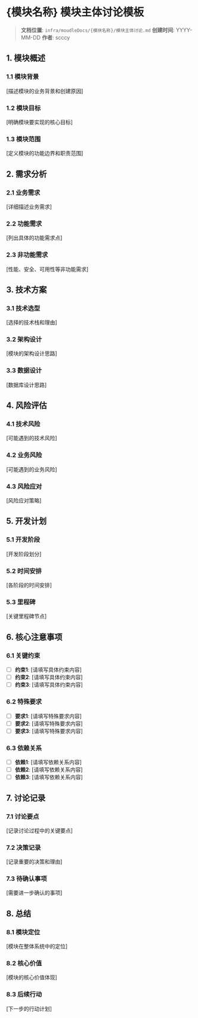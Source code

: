 # {模块名称} 模块主体讨论模板

> **文档位置**: `infra/moudleDocs/{模块名称}/模块主体讨论.md`
> **创建时间**: YYYY-MM-DD
> **作者**: scccy

## 1. 模块概述

### 1.1 模块背景
[描述模块的业务背景和创建原因]

### 1.2 模块目标
[明确模块要实现的核心目标]

### 1.3 模块范围
[定义模块的功能边界和职责范围]

## 2. 需求分析

### 2.1 业务需求
[详细描述业务需求]

### 2.2 功能需求
[列出具体的功能需求点]

### 2.3 非功能需求
[性能、安全、可用性等非功能需求]

## 3. 技术方案

### 3.1 技术选型
[选择的技术栈和理由]

### 3.2 架构设计
[模块的架构设计思路]

### 3.3 数据设计
[数据库设计思路]

## 4. 风险评估

### 4.1 技术风险
[可能遇到的技术风险]

### 4.2 业务风险
[可能遇到的业务风险]

### 4.3 风险应对
[风险应对策略]

## 5. 开发计划

### 5.1 开发阶段
[开发阶段划分]

### 5.2 时间安排
[各阶段的时间安排]

### 5.3 里程碑
[关键里程碑节点]

## 6. 核心注意事项

### 6.1 关键约束
- [ ] **约束1**: [请填写具体约束内容]
- [ ] **约束2**: [请填写具体约束内容]
- [ ] **约束3**: [请填写具体约束内容]

### 6.2 特殊要求
- [ ] **要求1**: [请填写特殊要求内容]
- [ ] **要求2**: [请填写特殊要求内容]
- [ ] **要求3**: [请填写特殊要求内容]

### 6.3 依赖关系
- [ ] **依赖1**: [请填写依赖关系内容]
- [ ] **依赖2**: [请填写依赖关系内容]
- [ ] **依赖3**: [请填写依赖关系内容]

## 7. 讨论记录

### 7.1 讨论要点
[记录讨论过程中的关键要点]

### 7.2 决策记录
[记录重要的决策和理由]

### 7.3 待确认事项
[需要进一步确认的事项]

## 8. 总结

### 8.1 模块定位
[模块在整体系统中的定位]

### 8.2 核心价值
[模块的核心价值体现]

### 8.3 后续行动
[下一步的行动计划] 